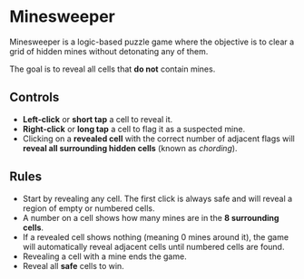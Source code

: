 # Minesweeper

Minesweeper is a logic-based puzzle game where the objective is to clear a grid of hidden mines without detonating any of them.

The goal is to reveal all cells that **do not** contain mines.

## Controls
- **Left-click** or **short tap** a cell to reveal it.
- **Right-click** or **long tap** a cell to flag it as a suspected mine.
- Clicking on a **revealed cell** with the correct number of adjacent flags will **reveal all surrounding hidden cells** (known as *chording*).

## Rules
- Start by revealing any cell. The first click is always safe and will reveal a region of empty or numbered cells.
- A number on a cell shows how many mines are in the **8 surrounding cells**.
- If a revealed cell shows nothing (meaning 0 mines around it), the game will automatically reveal adjacent cells until numbered cells are found.
- Revealing a cell with a mine ends the game.
- Reveal all **safe** cells to win.
